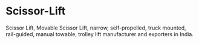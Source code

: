 # Scissor-Lift
Scissor Lift, Movable Scissor Lift, narrow, self-propelled, truck mounted, rail-guided, manual towable, trolley lift manufacturer and exporters in India.
